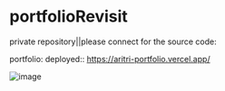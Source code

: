 # portfolioRevisit
private repository||please connect for the source code:

portfolio: deployed:: https://aritri-portfolio.vercel.app/

![image](https://github.com/aritrichatterjee9/portfolioRevisit/assets/73156770/5ca14279-e3da-47c7-a491-dc9ee875f9a9)
